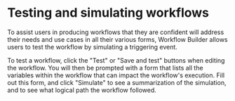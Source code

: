 # Testing and simulating workflows

To assist users in producing workflows that they are confident will address their needs and use cases in all their various forms, Workflow Builder allows users to test the workflow by simulating a triggering event. 

To test a workflow, click the "Test" or "Save and test" buttons when editing the workflow. You will then be prompted with a form that lists all the variables within the workflow that can impact the workflow's execution. Fill out this form, and click "Simulate" to see a summarization of the simulation, and to see what logical path the workflow followed. 

